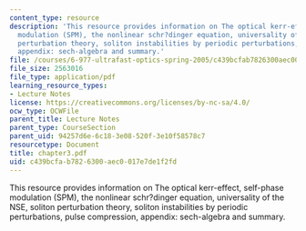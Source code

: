 ```yaml
---
content_type: resource
description: 'This resource provides information on The optical kerr-effect, self-phase
  modulation (SPM), the nonlinear schr?dinger equation, universality of the NSE, soliton
  perturbation theory, soliton instabilities by periodic perturbations, pulse compression,
  appendix: sech-algebra and summary.'
file: /courses/6-977-ultrafast-optics-spring-2005/c439bcfab7826300aec0017e7de1f2fd_chapter3.pdf
file_size: 2563016
file_type: application/pdf
learning_resource_types:
- Lecture Notes
license: https://creativecommons.org/licenses/by-nc-sa/4.0/
ocw_type: OCWFile
parent_title: Lecture Notes
parent_type: CourseSection
parent_uid: 94257d6e-6c18-3e08-520f-3e10f58578c7
resourcetype: Document
title: chapter3.pdf
uid: c439bcfa-b782-6300-aec0-017e7de1f2fd
---
```

This resource provides information on The optical kerr-effect, self-phase modulation (SPM), the nonlinear schr?dinger equation, universality of the NSE, soliton perturbation theory, soliton instabilities by periodic perturbations, pulse compression, appendix: sech-algebra and summary.